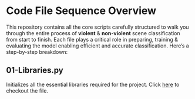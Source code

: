 # Code File Sequence Overview
This repository contains all the core scripts carefully structured to walk you through the entire process of **violent** & **non-violent** scene classification from start to finish. Each file plays a critical role in preparing, training & evaluating the model enabling efficient and accurate classification. Here’s a step-by-step breakdown:

## 01-Libraries.py
Initializes all the essential libraries required for the project.
Click [here](https://github.com/PritamChakrabortyShuvo/Deep-Learning-Film-Violence-Classifier/blob/main/Code-Files/01-Libraries.py) to checkout the file.